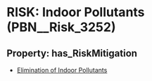 # RISK: __Indoor Pollutants__ (PBN__Risk_3252)

## Property: has_RiskMitigation

* [Elimination of Indoor Pollutants](PBN__Mitigation_1783)

